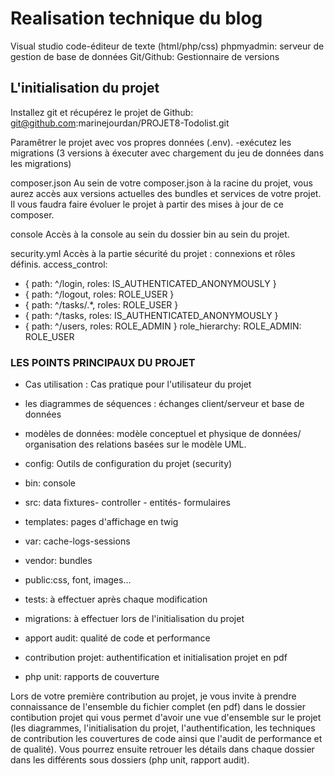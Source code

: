 # Realisation technique du blog

Visual studio code-éditeur de texte (html/php/css) 
phpmyadmin: serveur de gestion de base de données 
Git/Github: Gestionnaire de versions


## L'initialisation du projet
Installez git et récupérez le projet de Github:
git@github.com:marinejourdan/PROJET8-Todolist.git

Paramêtrer le projet avec vos propres données (.env).
-exécutez les migrations (3 versions à éxecuter avec chargement du jeu de données dans les migrations)

composer.json
Au sein de votre composer.json à la racine du projet, vous aurez accès aux versions actuelles des bundles et services de votre projet.
Il vous faudra faire évoluer le projet à partir des mises à jour de ce composer.

console
Accès à la console au sein du dossier bin au sein du projet.

security.yml
Accès à la partie sécurité du projet : connexions et rôles définis.
 access_control:

 - { path: ^/login, roles: IS_AUTHENTICATED_ANONYMOUSLY }
 - { path: ^/logout, roles: ROLE_USER }
 - { path: ^/tasks/.*, roles: ROLE_USER }
 - { path: ^/tasks, roles: IS_AUTHENTICATED_ANONYMOUSLY }
 - { path: ^/users, roles: ROLE_ADMIN }
 role_hierarchy:
 ROLE_ADMIN: ROLE_USER

### LES POINTS PRINCIPAUX DU PROJET

- Cas utilisation :  Cas pratique  pour l'utilisateur du projet

- les diagrammes de séquences : échanges client/serveur et base de données

- modèles de données: modèle conceptuel et physique de données/ organisation des relations basées sur le modèle UML.

- config: Outils de configuration du projet (security)

- bin: console

- src: data fixtures- controller - entités- formulaires

- templates: pages d'affichage en twig

- var: cache-logs-sessions

- vendor: bundles

- public:css, font, images...

- tests: à effectuer après chaque modification

- migrations: à effectuer lors de l'initialisation du projet

- apport audit: qualité de code et performance

- contribution projet: authentification et initialisation projet en pdf

- php unit: rapports de couverture


Lors de votre première contribution au projet, je vous invite à prendre connaissance de l'ensemble du fichier complet (en pdf) dans le dossier contibution projet qui vous permet d'avoir une vue d'ensemble sur le projet (les diagrammes, l'initialisation du projet, l'authentification,  les techniques de contribution les couvertures de code ainsi que l'audit de performance et de qualité).
Vous pourrez ensuite retrouer les détails dans chaque dossier dans les différents sous dossiers (php unit, rapport audit).
